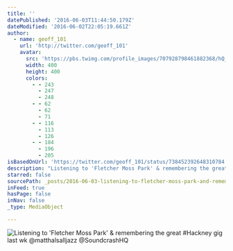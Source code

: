 ```yaml
---
title: ''
datePublished: '2016-06-03T11:44:50.179Z'
dateModified: '2016-06-02T22:05:19.661Z'
author:
  - name: geoff_101
    url: 'http://twitter.com/geoff_101'
    avatar:
      src: 'https://pbs.twimg.com/profile_images/707928798461882368/hQ_zT8Xg_400x400.jpg'
      width: 400
      height: 400
      colors:
        - - 243
          - 247
          - 248
        - - 62
          - 62
          - 71
        - - 116
          - 113
          - 126
        - - 184
          - 196
          - 205
isBasedOnUrl: 'https://twitter.com/geoff_101/status/738452392648310784'
description: "Listening to 'Fletcher Moss Park' & remembering the great #Hackney gig last wk @matthalsalljazz @SoundcrashHQ"
starred: false
sourcePath: _posts/2016-06-03-listening-to-fletcher-moss-park-and-remembering-the-great-h.md
inFeed: true
hasPage: false
inNav: false
_type: MediaObject

---
```

![Listening to 'Fletcher Moss Park' & remembering the great #Hackney gig last wk @matthalsalljazz @SoundcrashHQ](https://pbs.twimg.com/media/Cj-ChmlXAAAO-iy.jpg:large)